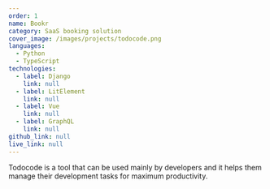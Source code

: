 ```yaml
---
order: 1
name: Bookr
category: SaaS booking solution
cover_image: /images/projects/todocode.png
languages:
  - Python
  - TypeScript
technologies:
  - label: Django
    link: null
  - label: LitElement
    link: null
  - label: Vue
    link: null
  - label: GraphQL
    link: null
github_link: null
live_link: null
---
```


Todocode is a tool that can be used mainly by developers and it helps them
manage their development tasks for maximum productivity.
